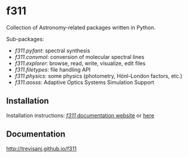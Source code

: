 # f311

Collection of Astronomy-related packages written in Python.

Sub-packages:

  - _f311.pyfant_: spectral synthesis
  - _f311.convmol_: conversion of molecular spectral lines
  - _f311.explorer_: browse, read, write, visualize, edit files
  - _f311.filetypes_: file handling API
  - _f311.physics_: some physics (photometry, Hönl-London factors, etc.)
  - _f311.aosss_: Adaptive Optics Systems Simulation Support


## Installation

Installation instructions: [_f311_ documentation website](http://trevisanj.github.io/f311) or
[here](docs/source/index.rst)

## Documentation

http://trevisanj.github.io/f311

 
